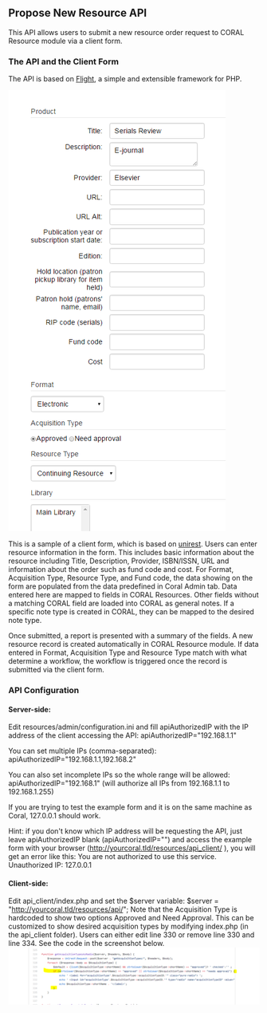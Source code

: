 ## Propose New Resource API

This API allows users to submit a new resource order request to CORAL Resource module via a client form. 

### The API and the Client Form 
The API is based on [Flight](http://flightphp.com/), a simple and extensible framework for PHP.   

![Screenshot of API Client Form](img/api/apiClientForm.PNG)

This is a sample of a client form, which is based on [unirest]( http://unirest.io/php.html ). Users can enter resource information in the form. This includes basic information about the resource including Title, Description, Provider, ISBN/ISSN, URL and information about the order such as fund code and cost. For Format, Acquisition Type, Resource Type, and Fund code, the data showing on the form are populated from the data predefined in Coral Admin tab. Data entered here are mapped to fields in CORAL Resources. Other fields without a matching CORAL field are loaded into CORAL as general notes. If a specific note type is created in CORAL, they can be mapped to the desired note type.  

Once submitted, a report is presented with a summary of the fields. A new resource record is created automatically in CORAL Resource module. If data entered in Format, Acquisition Type and Resource Type match with what determine a workflow, the workflow is triggered once the record is submitted via the client form. 

### API Configuration

#### Server-side:

Edit resources/admin/configuration.ini and fill apiAuthorizedIP with the IP address of the client accessing the API:
apiAuthorizedIP="192.168.1.1"

You can set multiple IPs (comma-separated):
apiAuthorizedIP="192.168.1.1,192.168.2"

You can also set incomplete IPs so the whole range will be allowed:
apiAuthorizedIP="192.168.1"
(will authorize all IPs from 192.168.1.1 to 192.168.1.255)

If you are trying to test the example form and it is on the same machine as Coral, 127.0.0.1 should work.

Hint: if you don't know which IP address will be requesting the API, just leave apiAuthorizedIP blank (apiAuthorizedIP="") and access the example form with your browser (http://yourcoral.tld/resources/api_client/ ), you will get an error like this:
You are not authorized to use this service.
Unauthorized IP: 127.0.0.1

#### Client-side:

Edit api_client/index.php and set the $server variable:
$server = "http://yourcoral.tld/resources/api/"; 
Note that the Acquisition Type is hardcoded to show two options Approved and Need Approval. This can be customized to show desired acquisition types by modifying index.php (in the api_client folder). Users can either edit line 330 or remove line 330 and line 334. See the code in the screenshot below. 
![Screenshot of API Client Form](img/api/apiClientIndexphp.PNG)
